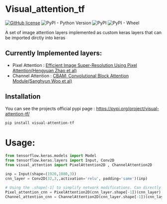 # Visual_attention_tf
[![GitHub license](https://img.shields.io/github/license/vinayak19th/Visual_attention_tf?style=for-the-badge)](https://github.com/vinayak19th/Visual_attention_tf/blob/main/LICENSE)
![PyPI - Python Version](https://img.shields.io/pypi/pyversions/visual-attention-tf?style=for-the-badge)
![PyPI](https://img.shields.io/pypi/v/visual-attention-tf?color=%238c49e4&style=for-the-badge)
![PyPI - Wheel](https://img.shields.io/pypi/wheel/visual-attention-tf?style=for-the-badge)


A set of image attention layers implemented as custom keras layers that can be imported dirctly into keras


## Currently Implemented layers:
* Pixel Attention : [Efficient Image Super-Resolution Using Pixel Attention(Hengyuan Zhao et al)](https://arxiv.org/abs/2010.01073)
* Channel Attention : [CBAM: Convolutional Block Attention Module(Sanghyun Woo et al)](https://arxiv.org/abs/1807.06521)

## Installation
You can see the projects official pypi page : https://pypi.org/project/visual-attention-tf/
```bash
pip install visual-attention-tf
```

# Usage:

```python
from tensorflow.keras.models import Model
from tensorflow.keras.layers import Input, Conv2D
from visual_attention import PixelAttention2D , ChannelAttention2D

inp = Input(shape=(1920,1080,3))
cnn_layer = Conv2D(32,3,,activation='relu', padding='same')(inp)

# Using the .shape[-1] to simplify network modifications. Can directly input number of channels as well
Pixel_attention_cnn = PixelAttention2D(cnn_layer.shape[-1])(cnn_layer)
Channel_attention_cnn = ChannelAttention2D(cnn_layer.shape[-1])(cnn_layer)
```